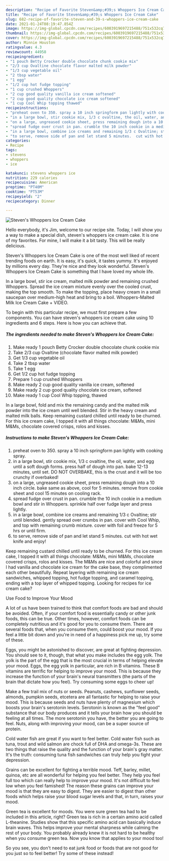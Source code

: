 ```yaml
---
description: "Recipe of Favorite Steven&amp;#39;s Whoppers Ice Cream Cake"
title: "Recipe of Favorite Steven&amp;#39;s Whoppers Ice Cream Cake"
slug: 682-recipe-of-favorite-steven-and-39-s-whoppers-ice-cream-cake
date: 2021-01-24T08:19:47.854Z
image: https://img-global.cpcdn.com/recipes/6003919697215488/751x532cq70/stevens-whoppers-ice-cream-cake-recipe-main-photo.jpg
thumbnail: https://img-global.cpcdn.com/recipes/6003919697215488/751x532cq70/stevens-whoppers-ice-cream-cake-recipe-main-photo.jpg
cover: https://img-global.cpcdn.com/recipes/6003919697215488/751x532cq70/stevens-whoppers-ice-cream-cake-recipe-main-photo.jpg
author: Minnie Houston
ratingvalue: 4.3
reviewcount: 44958
recipeingredient:
- "1 pouch Betty Crocker double chocolate chunk cookie mix"
- "2/3 cup Ovaltine chocolate flavor malted milk powder"
- "1/3 cup vegetable oil"
- "2 tbsp water"
- "1 egg"
- "1/2 cup hot fudge topping"
- "1 cup crushed Whoppers"
- "2 cup good quality vanilla ice cream softened"
- "2 cup good quality chocolate ice cream softened"
- "1 cup Cool Whip topping thawed"
recipeinstructions:
- "preheat oven to 350. spray a 10 inch springform pan lightly with cooking spray."
- "in a large bowl, stir cookie mix, 1/3 c ovaltine, the oil, water, and egg until a soft dough forms. press half of dough into pan. bake 12-13 minutes, until set. DO NOT OVERBAKE, this is the crust and it will be too crunchy if overbaked!"
- "on a large, ungreased cookie sheet, press remaining dough into a 10 inch circle. bake same as above, cool for 5 minutes. remove from cookie sheet and cool 15 minutes on cooling rack."
- "spread fudge over crust in pan. crumble the 10 inch cookie in a medium bowl and stir in Whoppers. sprinkle half over fudge layer and press lightly."
- "in a large bowl, combine ice creams and remaining 1/3 c Ovaltine; stir until blended. gently spread over crumbs in pan. cover with Cool Whip, and top with remaining crumb mixture.  cover with foil and freeze for 5 hrs or until firm."
- "to serve, remove side of pan and let stand 5 minutes.  cut with hot wet knife and enjoy!"
categories:
- Recipe
tags:
- stevens
- whoppers
- ice

katakunci: stevens whoppers ice 
nutrition: 229 calories
recipecuisine: American
preptime: "PT40M"
cooktime: "PT53M"
recipeyield: "2"
recipecategory: Dinner

---
```



![Steven&#39;s Whoppers Ice Cream Cake](https://img-global.cpcdn.com/recipes/6003919697215488/751x532cq70/stevens-whoppers-ice-cream-cake-recipe-main-photo.jpg)

Hello everybody, it's Jim, welcome to our recipe site. Today, I will show you a way to make a special dish, steven&#39;s whoppers ice cream cake. It is one of my favorites. For mine, I will make it a bit tasty. This will be really delicious.

Steven&#39;s Whoppers Ice Cream Cake is one of the most well liked of recent trending foods on earth. It is easy, it's quick, it tastes yummy. It's enjoyed by millions every day. They're nice and they look wonderful. Steven&#39;s Whoppers Ice Cream Cake is something that I have loved my whole life.

In a large bowl, stir ice cream, malted milk powder and remaining crushed Whoppers. Spread the ice cream mixture evenly over the cooled crust, making the top smooth. To make the topping, place heavy cream in a small saucepan over medium-high heat and bring to a boil. Whoppers-Malted Milk Ice Cream Cake + VIDEO.


To begin with this particular recipe, we must first prepare a few components. You can have steven&#39;s whoppers ice cream cake using 10 ingredients and 6 steps. Here is how you can achieve that.

<!--inarticleads1-->

##### The ingredients needed to make Steven&#39;s Whoppers Ice Cream Cake:

1. Make ready 1 pouch Betty Crocker double chocolate chunk cookie mix
1. Take 2/3 cup Ovaltine (chocolate flavor malted milk powder)
1. Get 1/3 cup vegetable oil
1. Take 2 tbsp water
1. Take 1 egg
1. Get 1/2 cup hot fudge topping
1. Prepare 1 cup crushed Whoppers
1. Make ready 2 cup good quality vanilla ice cream, softened
1. Make ready 2 cup good quality chocolate ice cream, softened
1. Make ready 1 cup Cool Whip topping, thawed


In a large bowl, fold and mix the remaining candy and the malted milk powder into the ice cream until well blended. Stir in the heavy cream and malted milk balls. Keep remaining custard chilled until ready to be churned. For this ice cream cake, I topped it with all things chocolate: M&amp;Ms, mini M&amp;Ms, chocolate covered crisps, rolos and kisses. 

<!--inarticleads2-->

##### Instructions to make Steven&#39;s Whoppers Ice Cream Cake:

1. preheat oven to 350. spray a 10 inch springform pan lightly with cooking spray.
1. in a large bowl, stir cookie mix, 1/3 c ovaltine, the oil, water, and egg until a soft dough forms. press half of dough into pan. bake 12-13 minutes, until set. DO NOT OVERBAKE, this is the crust and it will be too crunchy if overbaked!
1. on a large, ungreased cookie sheet, press remaining dough into a 10 inch circle. bake same as above, cool for 5 minutes. remove from cookie sheet and cool 15 minutes on cooling rack.
1. spread fudge over crust in pan. crumble the 10 inch cookie in a medium bowl and stir in Whoppers. sprinkle half over fudge layer and press lightly.
1. in a large bowl, combine ice creams and remaining 1/3 c Ovaltine; stir until blended. gently spread over crumbs in pan. cover with Cool Whip, and top with remaining crumb mixture.  cover with foil and freeze for 5 hrs or until firm.
1. to serve, remove side of pan and let stand 5 minutes.  cut with hot wet knife and enjoy!


Keep remaining custard chilled until ready to be churned. For this ice cream cake, I topped it with all things chocolate: M&amp;Ms, mini M&amp;Ms, chocolate covered crisps, rolos and kisses. The M&amp;Ms are nice and colorful and since I had vanilla and chocolate ice cream for the cake base, they complimented each other beautifully. Repeat layering with remaining ice cream sandwiches, whipped topping, hot fudge topping, and caramel topping, ending with a top layer of whipped topping. Looking for recipes for ice cream cake? 

Use Food to Improve Your Mood


A lot of us have been trained to think that comfort foods are bad and should be avoided. Often, if your comfort food is essentially candy or other junk foods, this can be true. Other times, however, comfort foods can be completely nutritious and it's good for you to consume them. There are several foods that, when you consume them, could boost your mood. If you feel a little bit down and you're in need of a happiness pick me up, try some of these.

Eggs, you might be astonished to discover, are great at fighting depression. You should see to it, though, that what you make includes the egg yolk. The yolk is the part of the egg that is the most crucial in terms of helping elevate your mood. Eggs, the egg yolk in particular, are rich in B vitamins. These B vitamins are terrific for helping to improve your mood. This is because they increase the function of your brain's neural transmitters (the parts of the brain that dictate how you feel). Try consuming some eggs to cheer up!

Make a few trail mix of nuts or seeds. Peanuts, cashews, sunflower seeds, almonds, pumpkin seeds, etcetera are all fantastic for helping to raise your mood. This is because seeds and nuts have plenty of magnesium which boosts your brain's serotonin levels. Serotonin is known as the "feel good" substance that our body produces and it tells your brain how you should be feeling at all times. The more serotonin you have, the better you are going to feel. Nuts, along with improving your mood, can be a super source of protein.

Cold water fish are great if you want to feel better. Cold water fish such as tuna, trout and wild salmon are chock full of DHA and omega-3s. These are two things that raise the quality and the function of your brain's gray matter. It's the truth: consuming tuna fish sandwiches can truly help you fight your depression. 

Grains can be excellent for fighting a terrible mood. Teff, barley, millet, quinoa, etc are all wonderful for helping you feel better. They help you feel full too which can really help to improve your mood. It's not difficult to feel low when you feel famished! The reason these grains can improve your mood is that they are easy to digest. They are easier to digest than other foods which helps raise your blood sugar levels and that, in turn, raises your mood.

Green tea is excellent for moods. You were sure green tea had to be included in this article, right? Green tea is rich in a certain amino acid called L-theanine. Studies show that this specific amino acid can basically induce brain waves. This helps improve your mental sharpness while calming the rest of your body. You probably already knew it is not hard to be healthy when you consume green tea. Now you know that applies to your mood too!

So you see, you don't need to eat junk food or foods that are not good for you just so to feel better! Try some of these instead!

